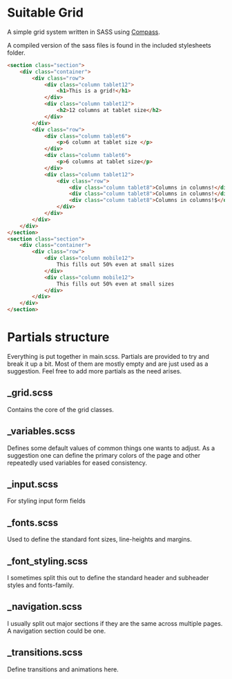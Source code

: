 Suitable Grid
=============

A simple grid system written in SASS using [Compass](http://compass-style.org).

A compiled version of the sass files is found in the included stylesheets folder.

```html
<section class="section">
	<div class="container">
		<div class="row">
			<div class="column tablet12">
				<h1>This is a grid!</h1>
			</div>
			<div class="column tablet12">
				<h2>12 columns at tablet size</h2>
			</div>
		</div>
		<div class="row">
			<div class="column tablet6">
				<p>6 column at tablet size </p>
			</div>
			<div class="column tablet6">
				<p>6 columns at tablet size</p>
			</div>
			<div class="column tablet12">
				<div class="row">
					<div class="column tablet8">Columns in columns!</div>
					<div class="column tablet8">Columns in columns!</div>
					<div class="column tablet8">Columns in columns!$</div>
				</div>
			</div>
		</div>
	</div>
</section>
<section class="section">
	<div class="container">
		<div class="row">
			<div class="column mobile12">
				This fills out 50% even at small sizes
			</div>
			<div class="column mobile12">
				This fills out 50% even at small sizes
			</div>
		</div>
	</div>
</section>
```

# Partials structure
Everything is put together in main.scss. Partials are provided to try and break it up a bit. Most of them are mostly empty and are just used as a suggestion. Feel free to add more partials as the need arises.

## _grid.scss
Contains the core of the grid classes.

## _variables.scss
Defines some default values of common things one wants to adjust. As a suggestion one can define the primary colors of the page and other repeatedly used variables for eased consistency.

## _input.scss
For styling input form fields

## _fonts.scss
Used to define the standard font sizes, line-heights and margins.

## _font_styling.scss
I sometimes split this out to define the standard header and subheader styles and fonts-family.

## _navigation.scss
I usually split out major sections if they are the same across multiple pages. A navigation section could be one.

## _transitions.scss
Define transitions and animations here.
